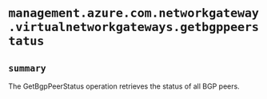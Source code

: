 # `management.azure.com.networkgateway.virtualnetworkgateways.getbgppeerstatus`

## `summary`
The GetBgpPeerStatus operation retrieves the status of all BGP peers.


